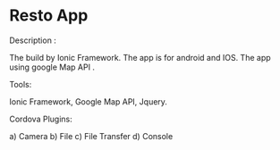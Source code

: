 # Resto App
Description :

The build by Ionic Framework. The app is for android and IOS. The app using google Map API .

Tools:

Ionic Framework, Google Map API, Jquery.

Cordova Plugins:

a) Camera
b) File
c) File Transfer
d) Console


